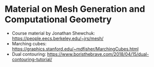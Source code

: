# Material on Mesh Generation and Computational Geometry

* Course material by Jonathan Shewchuk: https://people.eecs.berkeley.edu/~jrs/mesh/
* Marching cubes: https://graphics.stanford.edu/~mdfisher/MarchingCubes.html
* Dual contouring: https://www.boristhebrave.com/2018/04/15/dual-contouring-tutorial/

